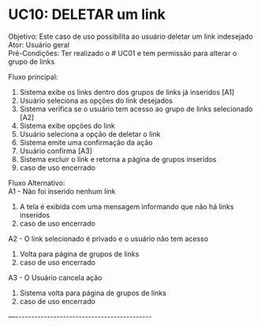 # UC10: DELETAR um link  
Objetivo: Este caso de uso possibilita ao usuário deletar um link indesejado  
Ator: Usuário geral   
Pré-Condições: Ter realizado o # UC01 e tem permissão para alterar o grupo de links  
  
Fluxo principal:  
1.	Sistema exibe os links dentro dos grupos de links já inseridos [A1]  
2.	Usuário seleciona as opções do link desejados  
3.	Sistema verifica se o usuário tem acesso ao grupo de links selecionado [A2]  
4.	Sistema exibe opções do link 
5.	Usuário seleciona a opção de deletar o link  
6.	Sistema emite uma confirmação da ação  
7.	Usuário confirma [A3]  
8.	Sistema excluir o link e retorna a página de grupos inseridos  
9.	caso de uso encerrado    
  
Fluxo Alternativo:  
A1 - Não foi inserido nenhum link  
1.	A tela é exibida com uma mensagem informando que não há links inseridos  
2.	caso de uso encerrado  
  
A2 - O link selecionado é privado e o usuário não tem acesso  
1.	Volta para página de grupos de links  
2.	caso de uso encerrado  
  
A3 - O Usuário cancela ação  
1.	Sistema volta para página de grupos de links  
2.	caso de uso encerrado  
  
—-------------------------------------------  
  
